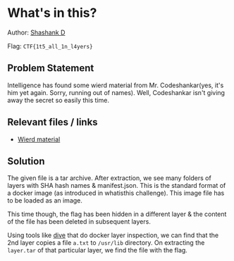 # What's in this?

Author: [Shashank D](https://github.com/shashank68)

Flag: `CTF{1t5_all_1n_l4yers}`

## Problem Statement

Intelligence has found some wierd material from Mr. Codeshankar(yes, it's him yet again. Sorry, running out of names). Well, Codeshankar isn't giving away the secret so easily this time. 

## Relevant files / links

- [Wierd material](https://drive.google.com/file/d/1I-DVkxxdd9hBNQWptCR4Tr_Ju-k_AwoS/view?usp=sharing)


## Solution

The given file is a tar archive. After extraction, we see many folders of layers with SHA hash names & manifest.json. This is the standard format of a docker image (as introduced in whatisthis challenge). This image file has to be loaded as an image.

This time though, the flag has been hidden in a different layer & the content of the file has been deleted in subsequent layers. 

Using tools like [dive](https://github.com/wagoodman/dive) that do docker layer inspection, we can find that the 2nd layer copies a file `a.txt` to `/usr/lib` directory. On extracting the `layer.tar` of that particular layer, we find the file with the flag.
